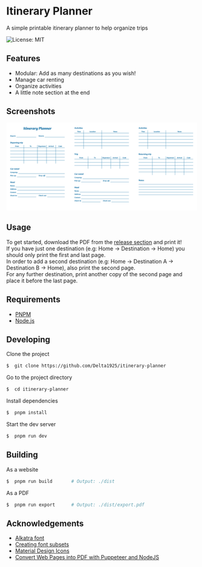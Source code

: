 # Itinerary Planner

A simple printable itinerary planner to help organize trips

![License: MIT](https://img.shields.io/badge/License-MIT-green)

## Features

- Modular: Add as many destinations as you wish!
- Manage car renting
- Organize activities
- A little note section at the end

## Screenshots

![A view of the three pages](screenshot.png)

## Usage

To get started, download the PDF from the [release section](https://github.com/Delta1925/itinerary-planner/releases) and print it!  
If you have just one destination (e.g: Home -> Destination -> Home) you should only print the first and last page.  
In order to add a second destination (e.g: Home -> Destination A -> Destination B -> Home), also print the second page.  
For any further destination, print another copy of the second page and place it before the last page.

## Requirements

- [PNPM](https://pnpm.io/)
- [Node.js](https://nodejs.org/)

## Developing

Clone the project

```bash
$  git clone https://github.com/Delta1925/itinerary-planner
```

Go to the project directory

```bash
$  cd itinerary-planner
```

Install dependencies

```bash
$  pnpm install
```

Start the dev server

```bash
$  pnpm run dev
```

## Building

As a website

```bash
$  pnpm run build       # Output: ./dist
```

As a PDF

```bash
$  pnpm run export      # Output: ./dist/export.pdf
```

## Acknowledgements

- [Alkatra font](https://github.com/suman51284/Alkatra)
- [Creating font subsets](https://markoskon.com/creating-font-subsets/)
- [Material Design Icons](https://github.com/Templarian/MaterialDesign)
- [Convert Web Pages into PDF with Puppeteer and NodeJS](https://livecodestream.dev/post/convert-web-pages-into-pdfs-with-puppeteer-and-nodejs/)
